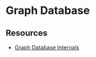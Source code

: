 # Graph Database

## Resources
- [Graph Database Internals](http://www.dl.edi-info.ir/Graph%20Database%20Internals.pdf)